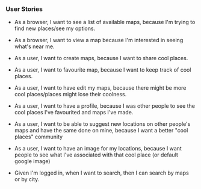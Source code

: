 ### User Stories
<!-- *  As a ___, I want to _, because ____. User stories-->
<!-- * Given __, when _, then ____. User scenario-->

* As a browser, I want to see a list of available maps, because I'm trying to find new places/see my options.
* As a browser, I want to view a map because I'm interested in seeing what's near me.
* As a user, I want to create maps, because I want to share cool places.
* As a user, I want to favourite map, because I want to keep track of cool places.
* As a user, I want to have edit my maps, because there might be more cool places/places might lose their coolness.
* As a user, I want to have a profile, because I was other people to see the cool places I've favourited and maps I've made.
* As a user, I want to be able to suggest new locations on other people's maps and have the same done on mine, because I want a better "cool places" community
* As a user, I want to have an image for my locations, because I want people to see what I've associated with that cool place (or default google image)



* Given I'm logged in, when I want to search, then I can search by maps or by city.

<!--  -->
<!-- 
  users can see a list of the available maps
  users can view a map
  a map can contain many points
  each point can have: a title, description, and image
  authenticated users can create maps
  authenticated users can modify maps (add, edit, remove points)
  users can favourite a map
  users have profiles, indicating their favourite maps and maps they've contributed to
  use http://leafletjs.com/ or https://developers.google.com/maps/
   -->